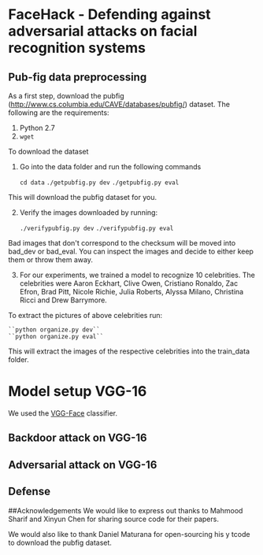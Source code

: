 # FaceHack - Defending against adversarial attacks on facial recognition systems

## Pub-fig data preprocessing

As a first step, download the pubfig (http://www.cs.columbia.edu/CAVE/databases/pubfig/) dataset. The following are the requirements:

1. Python 2.7
2. ``wget``

To download the dataset

1. Go into the data folder and run the following commands
	
	`` cd data ``
	``./getpubfig.py dev``
	``./getpubfig.py eval``

This will download the pubfig dataset for you.

2. Verify the images downloaded by running:
	
	``./verifypubfig.py dev``
	``./verifypubfig.py eval``

Bad images that don't correspond to the checksum will be moved into bad_dev or bad_eval. You can inspect the images and decide to either keep them or throw them away. 

3. For our experiments, we trained a model to recognize 10 celebrities. The celebrities were Aaron Eckhart, Clive Owen, Cristiano Ronaldo, Zac Efron, Brad Pitt, Nicole Richie, Julia Roberts, Alyssa Milano, Christina Ricci and Drew Barrymore.

 To extract the pictures of above celebrities run:
 	
 	``python organize.py dev``
 	``python organize.py eval``

 This will extract the images of the respective celebrities into the train_data folder.  

# Model setup VGG-16

We used the [VGG-Face](http://www.robots.ox.ac.uk/~albanie/models/pytorch-mcn/vgg_face_dag.py) classifier.


## Backdoor attack on VGG-16

## Adversarial attack on VGG-16

## Defense

##Acknowledgements
We would like to express out thanks to Mahmood Sharif and Xinyun Chen for sharing source code for their papers.

We would also like to thank Daniel Maturana for open-sourcing his y tcode to download the pubfig dataset.






